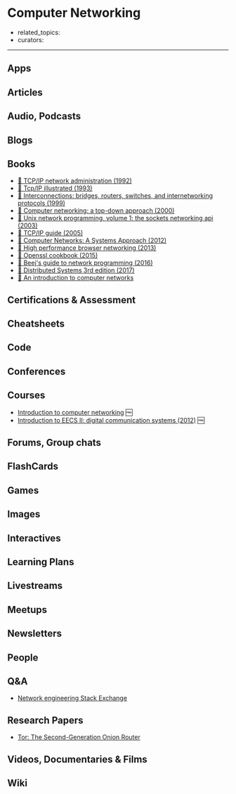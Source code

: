 # Computer Networking

- related_topics:
- curators:

------

## Apps

## Articles

## Audio, Podcasts

## Blogs

## Books
- [📕 TCP/IP network administration (1992)](http://www.goodreads.com/book/show/688363.TCP_IP_Network_Administration)
- [📕 Tcp/IP illustrated (1993)](http://www.goodreads.com/book/show/505560.The_Protocols)
- [📕 Interconnections: bridges, routers, switches, and internetworking protocols (1999)](http://www.goodreads.com/book/show/320321.Interconnections)
- [📕 Computer networking: a top-down approach (2000)](http://www.goodreads.com/book/show/83847.Computer_Networking)
- [📕 Unix network programming, volume 1: the sockets networking api (2003)](http://www.goodreads.com/book/show/239240.UNIX_Network_Programming_Volume_1)
- [📕 TCP/IP guide (2005)](http://www.goodreads.com/book/show/505564.The_TCP_IP_Guide)
- [📖 Computer Networks: A Systems Approach (2012)](https://book.systemsapproach.org/)
- [📖 High performance browser networking (2013)](https://hpbn.co/)
- [📖 Openssl cookbook (2015)](https://www.feistyduck.com/library/openssl%2dcookbook/online/)
- [📖 Beej's guide to network programming (2016)](http://beej.us/guide/bgnet/)
- [📖 Distributed Systems 3rd edition (2017)](https://www.distributed-systems.net/index.php/books/distributed-systems-3rd-edition-2017/)
- [📖 An introduction to computer networks](http://intronetworks.cs.luc.edu/current/html/)


## Certifications & Assessment

## Cheatsheets

## Code

## Conferences

## Courses

- [Introduction to computer networking](https://lagunita.stanford.edu/courses/Engineering/Networking-SP/SelfPaced/about) 🆓
- [Introduction to EECS II: digital communication systems (2012)](https://ocw.mit.edu/courses/electrical-engineering-and-computer-science/6-02-introduction-to-eecs-ii-digital-communication-systems-fall-2012/index.htm) 🆓

## Forums, Group chats

## FlashCards

## Games

## Images

## Interactives

## Learning Plans

## Livestreams

## Meetups

## Newsletters

## People

## Q&A

- [Network engineering Stack Exchange](https://networkengineering.stackexchange.com)

## Research Papers

- [Tor: The Second-Generation Onion Router](https://svn.torproject.org/svn/projects/design-paper/tor-design.pdf)

## Videos, Documentaries & Films

## Wiki
